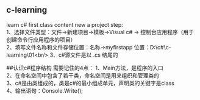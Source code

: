 ## c-learning
learn c#
first class content
new a project step:<br/>
1、选择文件类型：文件->新建项目->模板->Visual c# -> 控制台应用程序（用于创建命令行应用程序的项目）<br/>
2、填写文件名称和文件存储位置：名称->myfirstapp 位置：D:\c#\c-learning\01\<br/>
3、c#源文件是以 .cs  结尾的

##认识c#程序结构
需要记住的4点：
1、Main方法，是程序的入口<br/>
2、在命名空间中包含了若干类，命名空间是用来组织和管理类的<br/>
3、c#是由类组成的，类是c#的最小组成单元，声明类的关键字是class<br/>
4、输出语句：Console.Write();<br/>
